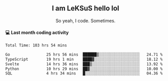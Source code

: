<h2 align="center">I am LeKSuS hello lol</h2>
<p align="center">So yeah, I code. Sometimes.</p>

#### :computer: Last month coding activity
<!--START_SECTION:waka-->

```txt
Total Time: 103 hrs 54 mins

Go                25 hrs 56 mins  ██████▒░░░░░░░░░░░░░░░░░░   24.71 %
TypeScript        19 hrs 1 min    ████▓░░░░░░░░░░░░░░░░░░░░   18.12 %
Svelte            14 hrs 36 mins  ███▒░░░░░░░░░░░░░░░░░░░░░   13.92 %
Python            10 hrs 29 mins  ██▓░░░░░░░░░░░░░░░░░░░░░░   10.00 %
SQL               4 hrs 34 mins   █░░░░░░░░░░░░░░░░░░░░░░░░   04.36 %
```

<!--END_SECTION:waka-->
